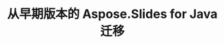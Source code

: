---
title: 从早期版本的 Aspose.Slides for Java 迁移
type: docs
weight: 320
url: /zh/androidjava/migration-from-earlier-versions-of-aspose-slides-for-java/
---